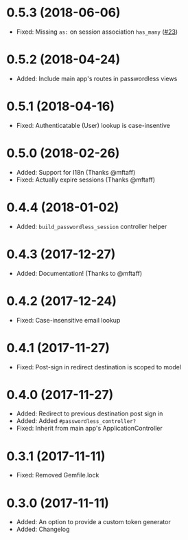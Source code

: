 # 0.5.3 (2018-06-06)

- Fixed: Missing `as:` on session association `has_many` ([#23](https://github.com/mikker/passwordless/issues/23))

# 0.5.2 (2018-04-24)

- Added: Include main app's routes in passwordless views

# 0.5.1 (2018-04-16)

- Fixed: Authenticatable (User) lookup is case-insentive

# 0.5.0 (2018-02-26)

- Added: Support for I18n (Thanks @mftaff)
- Fixed: Actually expire sessions (Thanks @mftaff)

# 0.4.4 (2018-01-02)

- Added: `build_passwordless_session` controller helper

# 0.4.3 (2017-12-27)

- Added: Documentation! (Thanks to @mftaff)

# 0.4.2 (2017-12-24)

- Fixed: Case-insensitive email lookup

# 0.4.1 (2017-11-27)

- Fixed: Post-sign in redirect destination is scoped to model

# 0.4.0 (2017-11-27)

- Added: Redirect to previous destination post sign in
- Added: Added `#passwordless_controller?`
- Fixed: Inherit from main app's ApplicationController

# 0.3.1 (2017-11-11)

- Fixed: Removed Gemfile.lock

# 0.3.0 (2017-11-11)

- Added: An option to provide a custom token generator
- Added: Changelog

